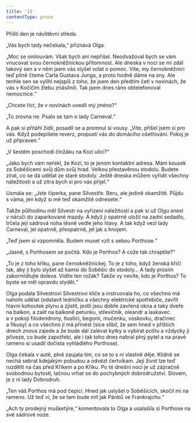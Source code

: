 ```yaml
---
title: '11'
contentType: prose
---
```


Příští den je návštěvní středa.

„Vás bych tady nečekala,“ přiznává Olga.

„Moc se omlouvám. Však bych ani nepřišel. Neodvažoval bych se vám vnucovat svou černokněžnickou přítomnost. Ale dneska v noci se mi zdál takový sen a v něm jsem vás slyšel volat o pomoc. Víte, my černokněžníci teď pilně čteme Carla Gustava Junga, a proto hodně dáme na sny. Ale tenhle sen se vylíhl nejspíš z toho, že jsem den předtím četl v novinách, že vás v Kočičím žlebu znásilnili. Tak jsem dnes ráno obtelefonoval nemocnice.“

„Chcete říct, že v novinách uvedli mý jméno?“

„To zrovna ne. Psalo se tam o lady Carneval.“

A pak si přitáhl židli, posadil se a promnul si vousy. „Víte, přišel jsem si pro vás. Když podepíšete reverz, propustí vás do domácího ošetřování. Pokoj je už připraven.“

„V šestém poschodí činžáku na Kozí ulici?“

„Jako bych vám neřekl, že Kozí, to je jenom kontaktní adresa. Mám kousek za Soběšicemi svůj dům svůj hrad. Velkou přestavěnou stodolu. Budete zírat, co se dá udělat ze staré stodoly. Ještě dneska můžem vyřídit všechny náležitosti a už zítra bych si pro vás přijel.“

Usmála se: „Jste čiperka, pane Silvestře. Beru, ale jedině okamžitě. Půjdu s váma, jen když si mě teď okamžitě odnesete.“

Takže půlhodinu měl Silvestr na vyřízení náležitostí a pak si už Olgu snesl v náruči do zaparkované mazdy. A když ji opatrně uložil na zadní sedadlo, trčela její sádrová noha těsně vedle jeho hlavy. A tak když vezl lady Carneval, jel opatrně, přeopatrně, jel jak s hnojem.

„Teď jsem si vzpomněla. Budem muset vzít s sebou Porthose.“

„Jasně, s Porthosem se počítá. Kdo je Porthos? A cože tak chraptíte?“

„To je z toho křiku, pane černokněžnickej. To je z toho, když ženská křičí tak, aby ji bylo slyšet až kamsi do Soběšic do stodoly… A tady prosím zakormidlujte doleva. Vidíte ten rožák? Takže vy nevíte, kdo je Porthos? To byste se měl opravdu stydět.“

Olga podala Silvestrovi Silvestrovi klíče a instruovala ho, co všechno má nahoře udělat (odstavit ledničku a všechny elektrické spotřebiče, zavřít hlavní kohoutek plynu a zjistit, jestli jsou dobře zavřená okna a taky dveře na balkon, a zalít na balkoně petunku, střevičník, oleandr a laskavec a v pokoji filodendrony, tlustici, begonii, mučenku, voskovku, dračinec a fíkusy) a co všechno jí má přinést (sice slíbil, že sem hned v příštích dnech znova zajede a že bude dál zalévat kytky a vybírat poštu a vždycky jí přiveze, co bude zapotřebí, ale i tak toho dnes nabral plný pytel a na pravé rameno si usadil dočista vyhládlého Porthose).

Olga čekala v autě, plně zaujata tím, co se to s ní vlastně děje. Klidně se nechá sebrat kdejakým pobudou a odvézt čertvíkam. Její život lze teď rozdělit na čas před Křikem a po Křiku. Po té dnešní noci je už zázračně svobodnou bytostí, lačnou vrhat se do pochybných dobrodružství. Slovem, je z ní lady Dobrodruh.

„Ten váš Porthos má pod čepicí. Hned jak uslyšel o Soběšicích, skočil mi na rameno. Už teď ví, že se tam bude mít jak Pánbů ve Frankrajchu.“

„Ach ty prodejný mušketýre,“ komentovala to Olga a usalašila si Porthose na své sádrové noze.
